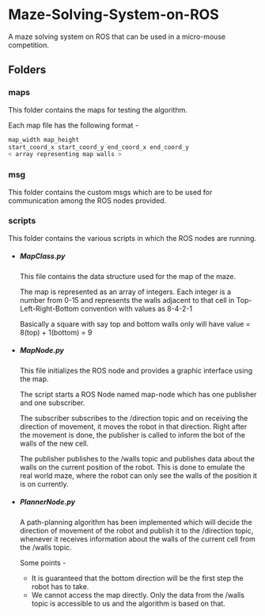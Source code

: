 # Maze-Solving-System-on-ROS
 A maze solving system on ROS that can be used in a micro-mouse competition.

## Folders

### maps

This folder contains the maps for testing the algorithm.

Each map file has the following format -

```bash
map_width map_height
start_coord_x start_coord_y end_coord_x end_coord_y
< array representing map walls >
```

### msg

This folder contains the custom msgs which are to be used for communication among the ROS nodes provided.

### scripts

This folder contains the various scripts in which the ROS nodes are running.

 - ##### MapClass.py

    This file contains the data structure used for the map of the maze.

    The map is represented as an array of integers. Each integer is a number from 0-15 and represents the walls adjacent to that cell in Top-Left-Right-Bottom convention with values as 8-4-2-1

    Basically a square with say top and bottom walls only will have value = 8(top) + 1(bottom) = 9

- ##### MapNode.py

   This file initializes the ROS node and provides a graphic interface using the map.

   The script starts a ROS Node named map-node which has one publisher and one subscriber.

   The subscriber subscribes to the /direction topic and on receiving the direction of movement, it moves the robot in that direction. Right after the movement is done, the publisher is called to inform the bot of the walls of the new cell.

   The publisher publishes to the /walls topic and publishes data about the walls on the current position of the robot. This is done to emulate the real world maze, where the robot can only see the walls of the position it is on currently.

- ##### PlannerNode.py

  A path-planning algorithm has been implemented which will decide the direction of movement of the robot and publish it to the /direction topic, whenever it receives information about the walls of the current cell from the /walls topic.

  Some points -

  - It is guaranteed that the bottom direction will be the first step the robot has to take.
  - We cannot access the map directly. Only the data from the /walls topic is accessible to us and the algorithm is based on that.
  
